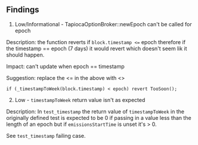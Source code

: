 ## Findings

1. Low/Informational - TapiocaOptionBroker::newEpoch can't be called for epoch

Description: the function reverts if `block.timestamp <=` epoch therefore if the timestamp == epoch (7 days) it would revert which doesn't seem lik it should happen.

Impact: can't update when epoch == timestamp

Suggestion: replace the <= in the above with <> 

```solidity
if (_timestampToWeek(block.timestamp) < epoch) revert TooSoon();
```

2. Low - `timestampToWeek` return value isn't as expected 

Description: In `test_timestamp` the return value of `timestampToWeek` in the originally defined test is expected to be 0 if passing in a value less than the length of an epoch but if `emissionsStartTime` is unset it's > 0. 

See `test_timestamp` failing case. 